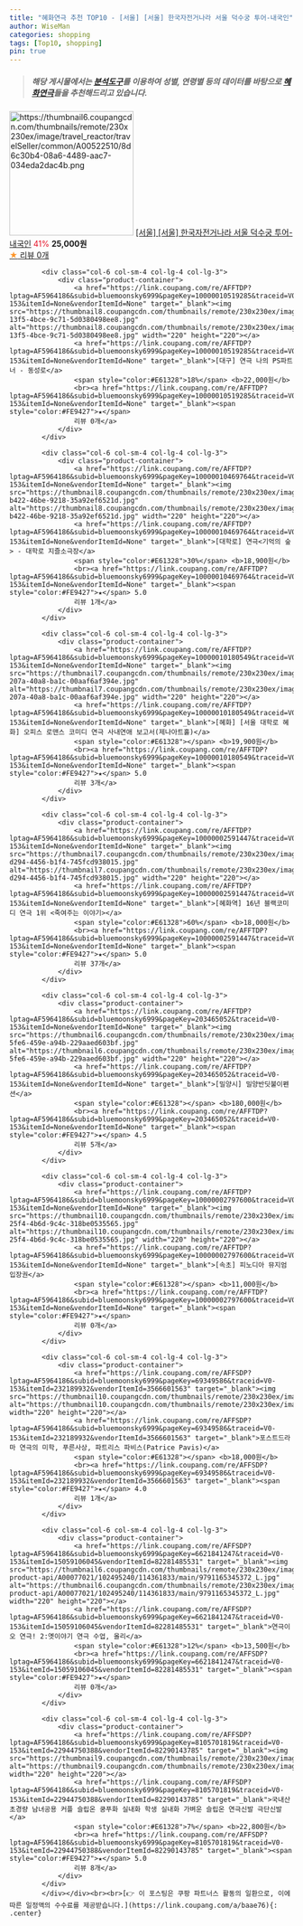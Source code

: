 ```yaml
---
title: "혜화연극 추천 TOP10 - [서울] [서울] 한국자전거나라 서울 덕수궁 투어-내국인"
author: WiseMan
categories: shopping
tags: [Top10, shopping]
pin: true
---
```


> ##### 해당 게시물에서는 [**분석도구**](https://itemscout.io/)를 이용하여 **성별**, **연령별** 등의 데이터를 바탕으로 [**혜화연극**](https://link.coupang.com/a/baae76)들을 추천해드리고 있습니다.
<div class="container"><div class="row">
            <div class="col-6 col-sm-4 col-lg-4 col-lg-3">
                <div class="product-container">
                    <a href="https://link.coupang.com/re/AFFTDP?lptag=AF5964186&subid=bluemoonsky6999&pageKey=10000000794809&traceid=V0-153&itemId=None&vendorItemId=None" target="_blank"><img src="https://thumbnail6.coupangcdn.com/thumbnails/remote/230x230ex/image/travel_reactor/travelSeller/common/A00522510/8d6c30b4-08a6-4489-aac7-034eda2dac4b.png" alt="https://thumbnail6.coupangcdn.com/thumbnails/remote/230x230ex/image/travel_reactor/travelSeller/common/A00522510/8d6c30b4-08a6-4489-aac7-034eda2dac4b.png" width="220" height="220"></a>
                    <a href="https://link.coupang.com/re/AFFTDP?lptag=AF5964186&subid=bluemoonsky6999&pageKey=10000000794809&traceid=V0-153&itemId=None&vendorItemId=None" target="_blank">[서울] [서울] 한국자전거나라 서울 덕수궁 투어-내국인</a>
                    <span style="color:#E61328">41%</span> <b>25,000원</b>
                    <br><a href="https://link.coupang.com/re/AFFTDP?lptag=AF5964186&subid=bluemoonsky6999&pageKey=10000000794809&traceid=V0-153&itemId=None&vendorItemId=None" target="_blank"><span style="color:#FE9427">★</span> 
                    리뷰 0개</a>
                </div>
            </div>
            
            <div class="col-6 col-sm-4 col-lg-4 col-lg-3">
                <div class="product-container">
                    <a href="https://link.coupang.com/re/AFFTDP?lptag=AF5964186&subid=bluemoonsky6999&pageKey=10000010519285&traceid=V0-153&itemId=None&vendorItemId=None" target="_blank"><img src="https://thumbnail8.coupangcdn.com/thumbnails/remote/230x230ex/image/travel_reactor/travelSeller/common/A00114058/ad73fee2-13f5-4bce-9c71-5d0380498ee8.jpg" alt="https://thumbnail8.coupangcdn.com/thumbnails/remote/230x230ex/image/travel_reactor/travelSeller/common/A00114058/ad73fee2-13f5-4bce-9c71-5d0380498ee8.jpg" width="220" height="220"></a>
                    <a href="https://link.coupang.com/re/AFFTDP?lptag=AF5964186&subid=bluemoonsky6999&pageKey=10000010519285&traceid=V0-153&itemId=None&vendorItemId=None" target="_blank">[대구] 연극 나의 PS파트너 - 동성로</a>
                    <span style="color:#E61328">18%</span> <b>22,000원</b>
                    <br><a href="https://link.coupang.com/re/AFFTDP?lptag=AF5964186&subid=bluemoonsky6999&pageKey=10000010519285&traceid=V0-153&itemId=None&vendorItemId=None" target="_blank"><span style="color:#FE9427">★</span> 
                    리뷰 0개</a>
                </div>
            </div>
            
            <div class="col-6 col-sm-4 col-lg-4 col-lg-3">
                <div class="product-container">
                    <a href="https://link.coupang.com/re/AFFTDP?lptag=AF5964186&subid=bluemoonsky6999&pageKey=10000010469764&traceid=V0-153&itemId=None&vendorItemId=None" target="_blank"><img src="https://thumbnail8.coupangcdn.com/thumbnails/remote/230x230ex/image/travel_reactor/travelSeller/common/A00186946/29d81b37-b422-46be-9218-35a92ef6521d.jpg" alt="https://thumbnail8.coupangcdn.com/thumbnails/remote/230x230ex/image/travel_reactor/travelSeller/common/A00186946/29d81b37-b422-46be-9218-35a92ef6521d.jpg" width="220" height="220"></a>
                    <a href="https://link.coupang.com/re/AFFTDP?lptag=AF5964186&subid=bluemoonsky6999&pageKey=10000010469764&traceid=V0-153&itemId=None&vendorItemId=None" target="_blank">[대학로] 연극<기억의 숲> - 대학로 지즐소극장</a>
                    <span style="color:#E61328">30%</span> <b>18,900원</b>
                    <br><a href="https://link.coupang.com/re/AFFTDP?lptag=AF5964186&subid=bluemoonsky6999&pageKey=10000010469764&traceid=V0-153&itemId=None&vendorItemId=None" target="_blank"><span style="color:#FE9427">★</span> 5.0
                    리뷰 1개</a>
                </div>
            </div>
            
            <div class="col-6 col-sm-4 col-lg-4 col-lg-3">
                <div class="product-container">
                    <a href="https://link.coupang.com/re/AFFTDP?lptag=AF5964186&subid=bluemoonsky6999&pageKey=10000010180549&traceid=V0-153&itemId=None&vendorItemId=None" target="_blank"><img src="https://thumbnail7.coupangcdn.com/thumbnails/remote/230x230ex/image/travel_reactor/travelSeller/common/A01054286/0eb1ab2a-207a-40a8-ba1c-00aaf6af394e.jpg" alt="https://thumbnail7.coupangcdn.com/thumbnails/remote/230x230ex/image/travel_reactor/travelSeller/common/A01054286/0eb1ab2a-207a-40a8-ba1c-00aaf6af394e.jpg" width="220" height="220"></a>
                    <a href="https://link.coupang.com/re/AFFTDP?lptag=AF5964186&subid=bluemoonsky6999&pageKey=10000010180549&traceid=V0-153&itemId=None&vendorItemId=None" target="_blank">[혜화] [서울 대학로 혜화] 오피스 로맨스 코미디 연극 사내연애 보고서(제나아트홀)</a>
                    <span style="color:#E61328"></span> <b>19,900원</b>
                    <br><a href="https://link.coupang.com/re/AFFTDP?lptag=AF5964186&subid=bluemoonsky6999&pageKey=10000010180549&traceid=V0-153&itemId=None&vendorItemId=None" target="_blank"><span style="color:#FE9427">★</span> 5.0
                    리뷰 3개</a>
                </div>
            </div>
            
            <div class="col-6 col-sm-4 col-lg-4 col-lg-3">
                <div class="product-container">
                    <a href="https://link.coupang.com/re/AFFTDP?lptag=AF5964186&subid=bluemoonsky6999&pageKey=10000002591447&traceid=V0-153&itemId=None&vendorItemId=None" target="_blank"><img src="https://thumbnail7.coupangcdn.com/thumbnails/remote/230x230ex/image/travel_reactor/travelSeller/common/A00951691/2fdcb9fd-d294-4456-b1f4-745fcd938015.jpg" alt="https://thumbnail7.coupangcdn.com/thumbnails/remote/230x230ex/image/travel_reactor/travelSeller/common/A00951691/2fdcb9fd-d294-4456-b1f4-745fcd938015.jpg" width="220" height="220"></a>
                    <a href="https://link.coupang.com/re/AFFTDP?lptag=AF5964186&subid=bluemoonsky6999&pageKey=10000002591447&traceid=V0-153&itemId=None&vendorItemId=None" target="_blank">[혜화역] 16년 블랙코미디 연극 1위 <죽여주는 이야기></a>
                    <span style="color:#E61328">60%</span> <b>18,000원</b>
                    <br><a href="https://link.coupang.com/re/AFFTDP?lptag=AF5964186&subid=bluemoonsky6999&pageKey=10000002591447&traceid=V0-153&itemId=None&vendorItemId=None" target="_blank"><span style="color:#FE9427">★</span> 5.0
                    리뷰 37개</a>
                </div>
            </div>
            
            <div class="col-6 col-sm-4 col-lg-4 col-lg-3">
                <div class="product-container">
                    <a href="https://link.coupang.com/re/AFFTDP?lptag=AF5964186&subid=bluemoonsky6999&pageKey=203465052&traceid=V0-153&itemId=None&vendorItemId=None" target="_blank"><img src="https://thumbnail6.coupangcdn.com/thumbnails/remote/230x230ex/image/travel_reactor/static/booking/image/pension/ddnayo/a53a720e-5fe6-459e-a94b-229aaed603bf.jpg" alt="https://thumbnail6.coupangcdn.com/thumbnails/remote/230x230ex/image/travel_reactor/static/booking/image/pension/ddnayo/a53a720e-5fe6-459e-a94b-229aaed603bf.jpg" width="220" height="220"></a>
                    <a href="https://link.coupang.com/re/AFFTDP?lptag=AF5964186&subid=bluemoonsky6999&pageKey=203465052&traceid=V0-153&itemId=None&vendorItemId=None" target="_blank">[밀양시] 밀양반딧불이펜션</a>
                    <span style="color:#E61328"></span> <b>180,000원</b>
                    <br><a href="https://link.coupang.com/re/AFFTDP?lptag=AF5964186&subid=bluemoonsky6999&pageKey=203465052&traceid=V0-153&itemId=None&vendorItemId=None" target="_blank"><span style="color:#FE9427">★</span> 4.5
                    리뷰 5개</a>
                </div>
            </div>
            
            <div class="col-6 col-sm-4 col-lg-4 col-lg-3">
                <div class="product-container">
                    <a href="https://link.coupang.com/re/AFFTDP?lptag=AF5964186&subid=bluemoonsky6999&pageKey=10000002797600&traceid=V0-153&itemId=None&vendorItemId=None" target="_blank"><img src="https://thumbnail10.coupangcdn.com/thumbnails/remote/230x230ex/image/travel_reactor/travelSeller/common/A00186574/a2e7b426-25f4-4b6d-9c4c-318be0535565.jpg" alt="https://thumbnail10.coupangcdn.com/thumbnails/remote/230x230ex/image/travel_reactor/travelSeller/common/A00186574/a2e7b426-25f4-4b6d-9c4c-318be0535565.jpg" width="220" height="220"></a>
                    <a href="https://link.coupang.com/re/AFFTDP?lptag=AF5964186&subid=bluemoonsky6999&pageKey=10000002797600&traceid=V0-153&itemId=None&vendorItemId=None" target="_blank">[속초] 피노디아 뮤지엄 입장권</a>
                    <span style="color:#E61328"></span> <b>11,000원</b>
                    <br><a href="https://link.coupang.com/re/AFFTDP?lptag=AF5964186&subid=bluemoonsky6999&pageKey=10000002797600&traceid=V0-153&itemId=None&vendorItemId=None" target="_blank"><span style="color:#FE9427">★</span> 
                    리뷰 0개</a>
                </div>
            </div>
            
            <div class="col-6 col-sm-4 col-lg-4 col-lg-3">
                <div class="product-container">
                    <a href="https://link.coupang.com/re/AFFSDP?lptag=AF5964186&subid=bluemoonsky6999&pageKey=69349586&traceid=V0-153&itemId=232189932&vendorItemId=3566601563" target="_blank"><img src="https://thumbnail10.coupangcdn.com/thumbnails/remote/230x230ex/image/vendor_inventory/ee0e/776fa49225d9be09ca196c97e1eb4ae5da21de62e28b78ddfda0d75a9f17.jpg" alt="https://thumbnail10.coupangcdn.com/thumbnails/remote/230x230ex/image/vendor_inventory/ee0e/776fa49225d9be09ca196c97e1eb4ae5da21de62e28b78ddfda0d75a9f17.jpg" width="220" height="220"></a>
                    <a href="https://link.coupang.com/re/AFFSDP?lptag=AF5964186&subid=bluemoonsky6999&pageKey=69349586&traceid=V0-153&itemId=232189932&vendorItemId=3566601563" target="_blank">포스트드라마 연극의 미학, 푸른사상, 파트리스 파비스(Patrice Pavis)</a>
                    <span style="color:#E61328"></span> <b>18,000원</b>
                    <br><a href="https://link.coupang.com/re/AFFSDP?lptag=AF5964186&subid=bluemoonsky6999&pageKey=69349586&traceid=V0-153&itemId=232189932&vendorItemId=3566601563" target="_blank"><span style="color:#FE9427">★</span> 4.0
                    리뷰 1개</a>
                </div>
            </div>
            
            <div class="col-6 col-sm-4 col-lg-4 col-lg-3">
                <div class="product-container">
                    <a href="https://link.coupang.com/re/AFFSDP?lptag=AF5964186&subid=bluemoonsky6999&pageKey=6621841247&traceid=V0-153&itemId=15059106045&vendorItemId=82281485531" target="_blank"><img src="https://thumbnail6.coupangcdn.com/thumbnails/remote/230x230ex/image/retail-product-api/A00077021/102495240/114361833/main/9791165345372_L.jpg" alt="https://thumbnail6.coupangcdn.com/thumbnails/remote/230x230ex/image/retail-product-api/A00077021/102495240/114361833/main/9791165345372_L.jpg" width="220" height="220"></a>
                    <a href="https://link.coupang.com/re/AFFSDP?lptag=AF5964186&subid=bluemoonsky6999&pageKey=6621841247&traceid=V0-153&itemId=15059106045&vendorItemId=82281485531" target="_blank">연극이오 연극! 2:옛이야기 연극 수업, 올리</a>
                    <span style="color:#E61328">12%</span> <b>13,500원</b>
                    <br><a href="https://link.coupang.com/re/AFFSDP?lptag=AF5964186&subid=bluemoonsky6999&pageKey=6621841247&traceid=V0-153&itemId=15059106045&vendorItemId=82281485531" target="_blank"><span style="color:#FE9427">★</span> 
                    리뷰 0개</a>
                </div>
            </div>
            
            <div class="col-6 col-sm-4 col-lg-4 col-lg-3">
                <div class="product-container">
                    <a href="https://link.coupang.com/re/AFFSDP?lptag=AF5964186&subid=bluemoonsky6999&pageKey=8105701819&traceid=V0-153&itemId=22944750388&vendorItemId=82290143785" target="_blank"><img src="https://thumbnail9.coupangcdn.com/thumbnails/remote/230x230ex/image/vendor_inventory/6289/9bc6ffd18f5eeea292e7e9d6df824834ece6b915409ed6a7dd26cd69bf2d.jpg" alt="https://thumbnail9.coupangcdn.com/thumbnails/remote/230x230ex/image/vendor_inventory/6289/9bc6ffd18f5eeea292e7e9d6df824834ece6b915409ed6a7dd26cd69bf2d.jpg" width="220" height="220"></a>
                    <a href="https://link.coupang.com/re/AFFSDP?lptag=AF5964186&subid=bluemoonsky6999&pageKey=8105701819&traceid=V0-153&itemId=22944750388&vendorItemId=82290143785" target="_blank">국내산 초경량 남녀공용 커플 슬립온 쿵푸화 실내화 학생 실내화 가벼운 슬립온 연극신발 극단신발</a>
                    <span style="color:#E61328">7%</span> <b>22,800원</b>
                    <br><a href="https://link.coupang.com/re/AFFSDP?lptag=AF5964186&subid=bluemoonsky6999&pageKey=8105701819&traceid=V0-153&itemId=22944750388&vendorItemId=82290143785" target="_blank"><span style="color:#FE9427">★</span> 5.0
                    리뷰 8개</a>
                </div>
            </div>
            </div></div><br><br>[👉 이 포스팅은 쿠팡 파트너스 활동의 일환으로, 이에 따른 일정액의 수수료를 제공받습니다.](https://link.coupang.com/a/baae76){: .center}